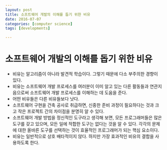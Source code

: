 ```yaml
---
layout: post
title: 소프트웨어 개발의 이해를 돕기 위한 비유
date: 2016-07-07
categories: [computer science]
tags: [developments]

---
```




# 소프트웨어 개발의 이해를 돕기 위한 비유

* 비유는 알고리즘이 아니라 발견적 학습이다. 그렇기 때문에 다소 부주의한 경향이 있다.
* 비유는 소프트웨어 개발 프로세스를 여러분이 이미 알고 있는 다른 활동들과 연관지음으로써 소프트웨어 개발 프로세스를 이해하는 데 도움을 준다.
* 어떤 비유들은 다른 비유들보다 낫다.
* 소프트웨어 구현을 건축 공사로 취급하면, 신중한 준비 과정이 필요하다는 것과 크고 작은 프로젝트 간의 차이점을 분명히 알 수 있다.
* 소프트웨어 개발 방법을 정신적인 도구라고 생각해 보면, 모든 프로그래머들은 많은 도구를 갖고 있으며, 모든 일에 적합한 도구는 없다는 것을 알 수 있다. 각각의 문제에 대한 올바른 도구를 선택하는 것이 효율적인 프로그래머가 되는 핵심 요소이다.
* 비유는 일반적으로 상호 배타적이지 않다. 하지만 가장 효과적인 비유의 결합을 사용하도록 한다.



